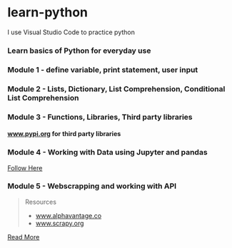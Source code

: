 # learn-python
I use Visual Studio Code to practice python

### Learn basics of Python for everyday use

### Module 1 - define variable, print statement, user input


### Module 2 - Lists, Dictionary, List Comprehension, Conditional List Comprehension


### Module 3 - Functions, Libraries, Third party libraries
#### www.pypi.org for third party libraries 


### Module 4 - Working with Data using Jupyter and pandas 
[Follow Here](https://github.com/utkaln/learn-python/blob/master/Jupiter-Pandas.md)


### Module 5 - Webscrapping and working with API
> Resources
> * www.alphavantage.co
> * www.scrapy.org 

[Read More](https://github.com/utkaln/learn-python/blob/fe574e1cca4cf5292eb523bdbeebc38d02c0e6c7/web-api.md)





